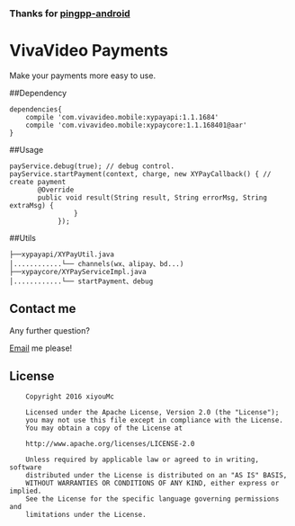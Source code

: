 ### Thanks for [pingpp-android](https://github.com/PingPlusPlus/pingpp-android)

# VivaVideo Payments
Make your payments more easy to use.


##Dependency

```
dependencies{
    compile 'com.vivavideo.mobile:xypayapi:1.1.1684'
    compile 'com.vivavideo.mobile:xypaycore:1.1.168401@aar'
}
```

##Usage


```
payService.debug(true); // debug control.
payService.startPayment(context, charge, new XYPayCallback() { // create payment
       @Override
       public void result(String result, String errorMsg, String extraMsg) {        
                }
            });
```

##Utils
```
├──xypayapi/XYPayUtil.java
│............└── channels(wx、alipay、bd...)
├──xypaycore/XYPayServiceImpl.java
│............└── startPayment、debug
```

## Contact me

Any further question?

[Email](mailto:tmac694449212@gmail.com) me please!

## License

        Copyright 2016 xiyouMc

        Licensed under the Apache License, Version 2.0 (the "License");
        you may not use this file except in compliance with the License.
        You may obtain a copy of the License at

        http://www.apache.org/licenses/LICENSE-2.0

        Unless required by applicable law or agreed to in writing, software
        distributed under the License is distributed on an "AS IS" BASIS,
        WITHOUT WARRANTIES OR CONDITIONS OF ANY KIND, either express or implied.
        See the License for the specific language governing permissions and
        limitations under the License.

        